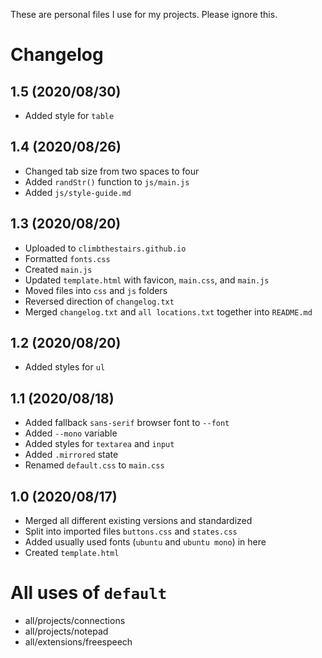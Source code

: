 These are personal files I use for my projects. Please ignore this.

# Changelog
## 1.5 (2020/08/30)
* Added style for `table`

## 1.4 (2020/08/26)
* Changed tab size from two spaces to four
* Added `randStr()` function to `js/main.js`
* Added `js/style-guide.md`

## 1.3 (2020/08/20)
* Uploaded to `climbthestairs.github.io`
* Formatted `fonts.css`
* Created `main.js`
* Updated `template.html` with favicon, `main.css`, and `main.js`
* Moved files into `css` and `js` folders
* Reversed direction of `changelog.txt`
* Merged `changelog.txt` and `all locations.txt` together into `README.md`

## 1.2 (2020/08/20)
* Added styles for `ul`

## 1.1 (2020/08/18)
* Added fallback `sans-serif` browser font to `--font`
* Added `--mono` variable
* Added styles for `textarea` and `input`
* Added `.mirrored` state
* Renamed `default.css` to `main.css`

## 1.0 (2020/08/17)
* Merged all different existing versions and standardized
* Split into imported files `buttons.css` and `states.css`
* Added usually used fonts (`ubuntu` and `ubuntu mono`) in here
* Created `template.html`

# All uses of `default`
* all/projects/connections
* all/projects/notepad
* all/extensions/freespeech
